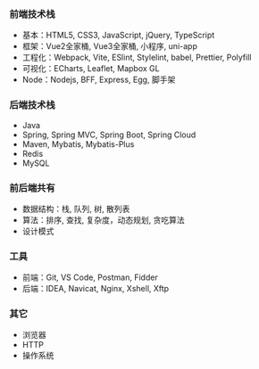 ### 前端技术栈
* 基本：HTML5, CSS3, JavaScript, jQuery, TypeScript
* 框架：Vue2全家桶, Vue3全家桶, 小程序, uni-app
* 工程化：Webpack, Vite, ESlint, Stylelint, babel, Prettier, Polyfill
* 可视化：ECharts, Leaflet, Mapbox GL
* Node：Nodejs, BFF, Express, Egg, 脚手架

### 后端技术栈

* Java
* Spring, Spring MVC, Spring Boot, Spring Cloud
* Maven, Mybatis, Mybatis-Plus
* Redis
* MySQL

### 前后端共有

* 数据结构：栈, 队列, 树, 散列表 
* 算法：排序, 查找, 复杂度，动态规划, 贪吃算法
* 设计模式

### 工具

* 前端：Git, VS Code, Postman, Fidder
* 后端：IDEA, Navicat, Nginx, Xshell, Xftp

### 其它

* 浏览器 
* HTTP 
* 操作系统